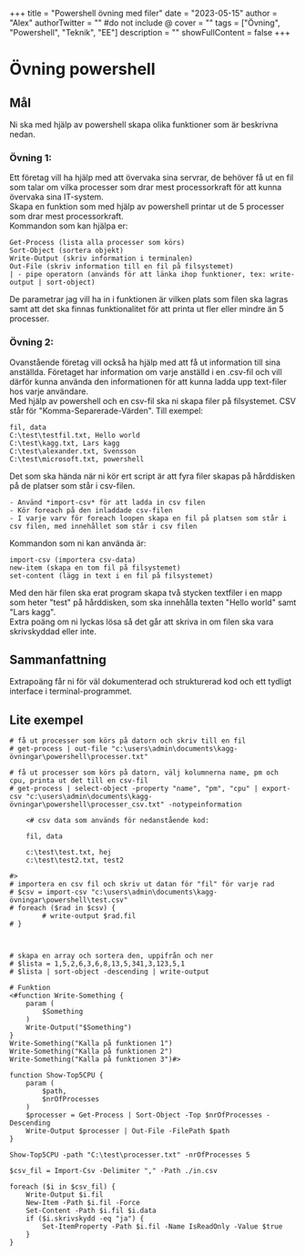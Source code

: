 +++
title = "Powershell övning med filer"
date = "2023-05-15"
author = "Alex"
authorTwitter = "" #do not include @
cover = ""
tags = ["Övning", "Powershell", "Teknik", "EE"]
description = ""
showFullContent = false
+++


# Övning powershell

## Mål

Ni ska med hjälp av powershell skapa olika funktioner som är beskrivna nedan.

### Övning 1:
Ett företag vill ha hjälp med att övervaka sina servrar, de behöver få ut en fil som talar om vilka processer som drar mest processorkraft för att kunna övervaka sina IT-system.<br>
Skapa en funktion som med hjälp av powershell printar ut de 5 processer som drar mest processorkraft. <br>
Kommandon som kan hjälpa er:

    Get-Process (lista alla processer som körs)
    Sort-Object (sortera objekt)
    Write-Output (skriv information i terminalen)
    Out-File (skriv information till en fil på filsystemet)
    | - pipe operatorn (används för att länka ihop funktioner, tex: write-output | sort-object)

De parametrar jag vill ha in i funktionen är vilken plats som filen ska lagras samt att det ska finnas funktionalitet för att printa ut fler eller mindre än 5 processer.

### Övning 2:
Ovanstående företag vill också ha hjälp med att få ut information till sina anställda. Företaget har information om varje anställd i en .csv-fil och vill därför kunna använda den informationen för att kunna ladda upp text-filer hos varje användare.<br>
Med hjälp av powershell och en csv-fil ska ni skapa filer på filsystemet. CSV står för "Komma-Separerade-Värden". Till exempel:

    fil, data
    C:\test\testfil.txt, Hello world
    C:\test\kagg.txt, Lars kagg
    C:\test\alexander.txt, Svensson
    C:\test\microsoft.txt, powershell

Det som ska hända när ni kör ert script är att fyra filer skapas på hårddisken på de platser som står i csv-filen.

    - Använd *import-csv* för att ladda in csv filen
    - Kör foreach på den inladdade csv-filen
    - I varje varv för foreach loopen skapa en fil på platsen som står i csv filen, med innehållet som står i csv filen


Kommandon som ni kan använda är:

    import-csv (importera csv-data)
    new-item (skapa en tom fil på filsystemet)
    set-content (lägg in text i en fil på filsystemet)

Med den här filen ska erat program skapa två stycken textfiler i en mapp som heter "test" på hårddisken, som ska innehålla texten "Hello world" samt "Lars kagg".<br>
Extra poäng om ni lyckas lösa så det går att skriva in om filen ska vara skrivskyddad eller inte.

## Sammanfattning

Extrapoäng får ni för väl dokumenterad och strukturerad kod och ett tydligt interface i terminal-programmet.


## Lite exempel

    # få ut processer som körs på datorn och skriv till en fil
    # get-process | out-file "c:\users\admin\documents\kagg-övningar\powershell\processer.txt"

    # få ut processer som körs på datorn, välj kolumnerna name, pm och cpu, printa ut det till en csv-fil
    # get-process | select-object -property "name", "pm", "cpu" | export-csv "c:\users\admin\documents\kagg-övningar\powershell\processer_csv.txt" -notypeinformation

        <# csv data som används för nedanstående kod:

        fil, data

        c:\test\test.txt, hej
        c:\test\test2.txt, test2

    #>
    # importera en csv fil och skriv ut datan för "fil" för varje rad
    # $csv = import-csv "c:\users\admin\documents\kagg-övningar\powershell\test.csv"
    # foreach ($rad in $csv) {
            # write-output $rad.fil
    # }



    # skapa en array och sortera den, uppifrån och ner
    # $lista = 1,5,2,6,3,6,8,13,5,341,3,123,5,1
    # $lista | sort-object -descending | write-output

    # Funktion
    <#function Write-Something {
        param (
            $Something
        )
        Write-Output("$Something")
    }
    Write-Something("Kalla på funktionen 1")
    Write-Something("Kalla på funktionen 2")
    Write-Something("Kalla på funktionen 3")#>

    function Show-Top5CPU {
        param (
            $path,
            $nrOfProcesses
        )
        $processer = Get-Process | Sort-Object -Top $nrOfProcesses -Descending 
        Write-Output $processer | Out-File -FilePath $path 
    }

    Show-Top5CPU -path "C:\test\processer.txt" -nrOfProcesses 5
    
    $csv_fil = Import-Csv -Delimiter "," -Path ./in.csv

    foreach ($i in $csv_fil) {
        Write-Output $i.fil
        New-Item -Path $i.fil -Force
        Set-Content -Path $i.fil $i.data
        if ($i.skrivskydd -eq "ja") {
            Set-ItemProperty -Path $i.fil -Name IsReadOnly -Value $true
        }
    }

